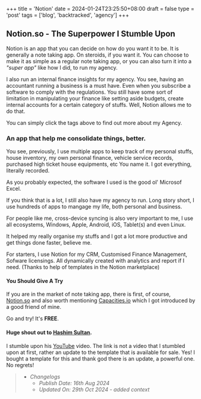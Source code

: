 +++
title = 'Notion'
date = 2024-01-24T23:25:50+08:00
draft = false
type = 'post'
tags = ['blog', 'backtracked', 'agency']
+++

## Notion.so - The Superpower I Stumble Upon

Notion is an app that you can decide on how do you want it to be. It is generally a note taking app. On steroids, if you want it.
You can choose to make it as simple as a regular note taking app, or you can also turn it into a *"super app"* like how I did, to run my agency.

I also run an internal finance insights for my agency. You see, having an accountant running a business is a must have. Even when you subscribe a software to comply with the regulations. You still have some sort of limitation in manipulating your finance like setting aside budgets, create internal accounts for a certain category of stuffs. Well, Notion allows me to do that.

You can simply click the tags above to find out more about my Agency.

### An app that help me consolidate things, better.

You see, previously, I use multiple apps to keep track of my personal stuffs, house inventory, my own personal finance, vehicle service records, purchased high ticket house equipments, etc You name it. I got everything, literally recorded.

As you probably expected, the software I used is the good ol' Microsof Excel.

If you think that is a lot, I still also have my agency to run. Long story short, I use hundreds of apps to mangage my life, both personal and business.

For people like me, cross-device syncing is also very important to me, I use all ecosystems, Windows, Apple, Android, iOS, Tablet(s) and even Linux.

It helped my really organise my stuffs and I got a lot more productive and get things done faster, believe me.

For starters, I use Notion for my CRM, Customised Finance Management, Sofware licensings. All dynamically created with analytics and report if I need. (Thanks to help of templates in the Notion marketplace)

#### You Should Give A Try

If you are in the market of note taking app, there is first, of course, [Notion.so](https://notion.so) and also worth mentioning [Capacities.io](https://capacities.io) which I got introduced by a good friend of mine.

Go and try! It's **FREE**.

#### Huge shout out to [Hashim Sultan](https://www.notion4management.com/).

I stumble upon his [YouTube](https://www.youtube.com/watch?v=CHeIvIzb3_4) video. The link is not a video that I stumbled upon at first, rather an update to the template that is available for sale. Yes! I bought a template for this and thank god there is an update, a powerful one. No regrets!


> - *Changelogs*
>   - *Publish Date: 16th Aug 2024*
>   - *Updated On: 29th Oct 2024 - added context* 